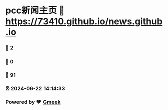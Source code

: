 # pcc新闻主页 :link: https://73410.github.io/news.github.io 
### :page_facing_up: [2](https://73410.github.io/news.github.io/tag.html) 
### :speech_balloon: 0 
### :hibiscus: 91 
### :alarm_clock: 2024-06-22 14:14:33 
### Powered by :heart: [Gmeek](https://github.com/Meekdai/Gmeek)

